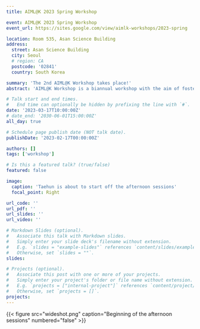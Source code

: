 ```yaml
---
title: AIML@K 2023 Spring Workshop

event: AIML@K 2023 Spring Workshop
event_url: https://sites.google.com/view/aimlk-workshops/2023-spring

location: Room 535, Asan Science Building
address:
  street: Asan Science Building
  city: Seoul
  # region: CA
  postcode: '02841'
  country: South Korea

summary: 'The 2nd AIML@K Workshop takes place!'
abstract: 'AIML@K Workshop is a biannual workshop with the aim of fostering graduate student research presentation and discussion. Undergraduates, postdoctoral researchers and faculty members are also welcome to the workshop. In this particular event, there is a special session about the CMU overseas visiting student program available for graduate students in South Korea.'

# Talk start and end times.
#   End time can optionally be hidden by prefixing the line with `#`.
date: '2023-03-17T10:00:00Z'
# date_end: '2030-06-01T15:00:00Z'
all_day: true

# Schedule page publish date (NOT talk date).
publishDate: '2023-02-17T00:00:00Z'

authors: []
tags: ['workshop']

# Is this a featured talk? (true/false)
featured: false

image:
  caption: 'Taehun is about to start off the afternoon sessions'
  focal_point: Right

url_code: ''
url_pdf: ''
url_slides: ''
url_video: ''

# Markdown Slides (optional).
#   Associate this talk with Markdown slides.
#   Simply enter your slide deck's filename without extension.
#   E.g. `slides = "example-slides"` references `content/slides/example-slides.md`.
#   Otherwise, set `slides = ""`.
slides:

# Projects (optional).
#   Associate this post with one or more of your projects.
#   Simply enter your project's folder or file name without extension.
#   E.g. `projects = ["internal-project"]` references `content/project/deep-learning/index.md`.
#   Otherwise, set `projects = []`.
projects:
---
```


{{< figure src="wideshot.png" caption="Beginning of the afternoon sessions" numbered="false" >}}


<!-- 
Slides can be added in a few ways:

- **Create** slides using Wowchemy's [_Slides_](https://docs.hugoblox.com/managing-content/#create-slides) feature and link using `slides` parameter in the front matter of the talk file
- **Upload** an existing slide deck to `static/` and link using `url_slides` parameter in the front matter of the talk file
- **Embed** your slides (e.g. Google Slides) or presentation video on this page using [shortcodes](https://docs.hugoblox.com/writing-markdown-latex/).

Further event details, including page elements such as image galleries, can be added to the body of this page. -->
